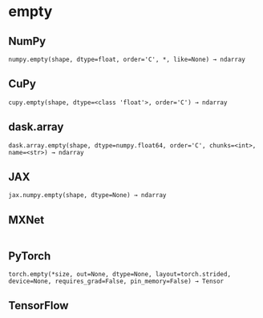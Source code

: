 # empty

## NumPy

```
numpy.empty(shape, dtype=float, order='C', *, like=None) → ndarray
```

## CuPy

```
cupy.empty(shape, dtype=<class 'float'>, order='C') → ndarray
```

## dask.array

```
dask.array.empty(shape, dtype=numpy.float64, order='C', chunks=<int>, name=<str>) → ndarray
```

## JAX

```
jax.numpy.empty(shape, dtype=None) → ndarray
```

## MXNet

```

```

## PyTorch

```
torch.empty(*size, out=None, dtype=None, layout=torch.strided, device=None, requires_grad=False, pin_memory=False) → Tensor
```

## TensorFlow

```

```
